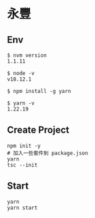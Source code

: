 # 永豐

## Env

```
$ nvm version
1.1.11

$ node -v
v18.12.1

$ npm install -g yarn

$ yarn -v
1.22.19
```

## Create Project

```
npm init -y
# 加入一些套件到 package.json
yarn
tsc --init
```

## Start

```
yarn
yarn start
```
